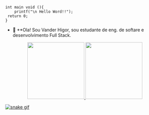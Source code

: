     int main void (){
        printf("\n Hello Word!!");
     return 0;
    }

- 🔭 **Ola! Sou Vander Higor, sou estudante de eng. de softare e desenvolvimento Full Stack.
<div align="center">
  <a href="https://github.com/VanderHigor">
  <img height="180em" src="https://github-readme-stats.vercel.app/api?username=VanderHigor&show_icons=true&theme=onedark&include_all_commits=true&count_private=true"/>
  <img height="180em" src="https://github-readme-stats.vercel.app/api/top-langs/?username=VanderHigor&layout=compact&langs_count=7&theme=onedark"/>
</div>

  ![snake gif](https://github.com/VanderHigor/VanderHigor/blob/output/github-contribution-grid-snake.svg)
